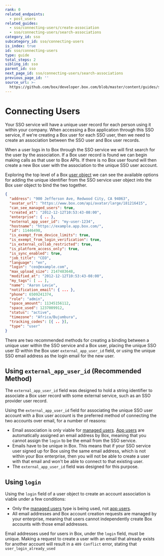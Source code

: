 ```yaml
---
rank: 0
related_endpoints:
  - post_users
related_guides:
  - sso/connecting-users/create-association
  - sso/connecting-users/search-associations
category_id: sso
subcategory_id: sso/connecting-users
is_index: true
id: sso/connecting-users
type: guide
total_steps: 2
sibling_id: sso
parent_id: sso
next_page_id: sso/connecting-users/search-associations
previous_page_id: ''
source_url: >-
  https://github.com/box/developer.box.com/blob/master/content/guides/sso/connecting-users/index.md
---
```


# Connecting Users

Your SSO service will have a unique user record for each person using it within
your company. When accessing a Box application through this SSO service, if
we're creating a Box user for each SSO user, then we need to create an
association between the SSO user and Box user records.

When a user logs in to Box through the SSO service we will first search for the
user by the association. If a Box user record is found we can begin making
calls as that user to Box APIs. If there is no Box user found will then create
a new Box user with the association to the unique SSO user account.

Exploring the top level of a Box [user object](ref://resources/user/) we can see
the available options for adding the unique identifier from the SSO service
user object into the Box user object to bind the two together.

```json
{
  "address": "900 Jefferson Ave, Redwood City, CA 94063",
  "avatar_url": "https://www.box.com/api/avatar/large/181216415",
  "can_see_managed_users": true,
  "created_at": "2012-12-12T10:53:43-08:00",
  "enterprise": { .. },
  "external_app_user_id": "my-user-1234",
  "hostname": "https://example.app.box.com/",
  "id": 11446498,
  "is_exempt_from_device_limits": true,
  "is_exempt_from_login_verification": true,
  "is_external_collab_restricted": true,
  "is_platform_access_only": true,
  "is_sync_enabled": true,
  "job_title": "CEO",
  "language": "en",
  "login": "ceo@example.com",
  "max_upload_size": 2147483648,
  "modified_at": "2012-12-12T10:53:43-08:00",
  "my_tags": [ .. ],
  "name": "Aaron Levie",
  "notification_email": { ... },
  "phone": 6509241374,
  "role": "admin",
  "space_amount": 11345156112,
  "space_used": 1237009912,
  "status": "active",
  "timezone": "Africa/Bujumbura",
  "tracking_codes": [{ .. }],
  "type": "user"
}
```

There are two recommended methods for creating a binding between a unique user
within the SSO service and a Box user, placing the unique SSO user ID within
the Box user `external_app_user_id` field, or using the unique SSO email address
as the login email for the new user.

## Using `external_app_user_id` (Recommended Method)

The `external_app_user_id` field was designed to hold a string identifier to
associate a Box user record with some external service, such as an SSO provider
user record.

Using the `external_app_user_id` field for associating the unique SSO user
account with a Box user account is the preferred method of connecting the two
accounts over email, for a number of reasons:

* Email association is only viable for
 [managed users](guide://authentication/user-types/managed-users/).
 [App users](guide://authentication/user-types/app-users/) are
 automatically assigned an email address by Box, meaning that you cannot assign
 the `login` to be the email from the SSO service. 
* Emails have to be unique in Box. This means that if your SSO service user
 signed up for Box using the same email address, which is not within your Box
 enterprise, then you will not be able to create a user with that email and
 won't be able to connect to that existing user.
* The `external_app_user_id` field was designed for this purpose.

## Using `login`

Using the `login` field of a user object to create an account association is
viable under a few conditions:

* Only the [managed users](guide://authentication/user-types/managed-users/)
 type is being used, not
 [app users](guide://authentication/user-types/app-users/).
* All email addresses and Box account creation requests are managed by your
 enterprise, meaning that users cannot independently create Box accounts with
 those email addresses.

<Message warning>

Email addresses used for users in Box, under the `login` field, must be
unique. Making a request to create a user with an email that already exists
for another account will result in a `409 Conflict` error, stating that
`user_login_already_used`

</Message>
